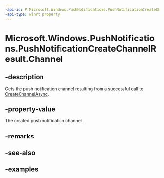 ```yaml
---
-api-id: P:Microsoft.Windows.PushNotifications.PushNotificationCreateChannelResult.Channel
-api-type: winrt property
---
```


# Microsoft.Windows.PushNotifications.PushNotificationCreateChannelResult.Channel

<!--
public Microsoft.Windows.PushNotifications.PushNotificationChannel Channel { get; }
-->


## -description

Gets the push notification channel resulting from a successful call to [CreateChannelAsync](xref:Microsoft.Windows.PushNotifications.PushNotificationManager.CreateChannelAsync(System.Guid)).

## -property-value

The created push notification channel.

## -remarks

## -see-also

## -examples



